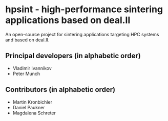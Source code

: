 # hpsint - high-performance sintering applications based on deal.II

An open-source project for sintering applications targeting HPC systems and based on deal.II.

## Principal developers (in alphabetic order)

- Vladimir Ivannikov
- Peter Munch

## Contributors (in alphabetic order)

- Martin Kronbichler
- Daniel Paukner
- Magdalena Schreter


